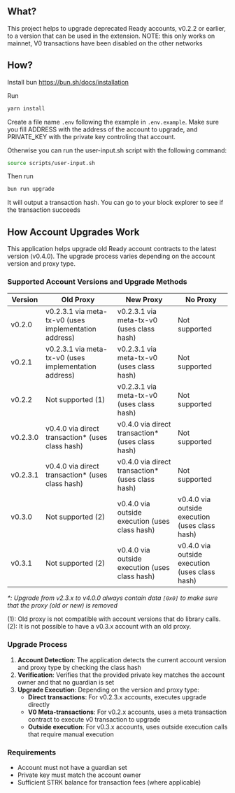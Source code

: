 ## What?

This project helps to upgrade deprecated Ready accounts, v0.2.2 or earlier, to a version that can be used in the extension.
NOTE: this only works on mainnet, V0 transactions have been disabled on the other networks

## How?

Install bun <https://bun.sh/docs/installation>

Run

```bash
yarn install
```

Create a file name `.env` following the example in `.env.example`. Make sure you fill ADDRESS with the address of the account to upgrade, and PRIVATE_KEY with the private key controling that account.

Otherwise you can run the user-input.sh script with the following command:

```bash
source scripts/user-input.sh
```

Then run

```bash
bun run upgrade
```

It will output a transaction hash. You can go to your block explorer to see if the transaction succeeds

## How Account Upgrades Work

This application helps upgrade old Ready account contracts to the latest version (v0.4.0). The upgrade process varies depending on the account version and proxy type.

### Supported Account Versions and Upgrade Methods

| Version  | Old Proxy                                             | New Proxy                                         | No Proxy                                       |
| -------- | ----------------------------------------------------- | ------------------------------------------------- | ---------------------------------------------- |
| v0.2.0   | v0.2.3.1 via meta-tx-v0 (uses implementation address) | v0.2.3.1 via meta-tx-v0 (uses class hash)         | Not supported                                  |
| v0.2.1   | v0.2.3.1 via meta-tx-v0 (uses implementation address) | v0.2.3.1 via meta-tx-v0 (uses class hash)         | Not supported                                  |
| v0.2.2   | Not supported (1)                                     | v0.2.3.1 via meta-tx-v0 (uses class hash)         | Not supported                                  |
| v0.2.3.0 | v0.4.0 via direct transaction\* (uses class hash)     | v0.4.0 via direct transaction\* (uses class hash) | Not supported                                  |
| v0.2.3.1 | v0.4.0 via direct transaction\* (uses class hash)     | v0.4.0 via direct transaction\* (uses class hash) | Not supported                                  |
| v0.3.0   | Not supported (2)                                     | v0.4.0 via outside execution (uses class hash)    | v0.4.0 via outside execution (uses class hash) |
| v0.3.1   | Not supported (2)                                     | v0.4.0 via outside execution (uses class hash)    | v0.4.0 via outside execution (uses class hash) |

_\*: Upgrade from v2.3.x to v4.0.0 always contain data `[0x0]` to make sure that the proxy (old or new) is removed_

(1): Old proxy is not compatible with account versions that do library calls.
(2): It is not possible to have a v0.3.x account with an old proxy.

### Upgrade Process

1. **Account Detection**: The application detects the current account version and proxy type by checking the class hash
2. **Verification**: Verifies that the provided private key matches the account owner and that no guardian is set
3. **Upgrade Execution**: Depending on the version and proxy type:
   - **Direct transactions**: For v0.2.3.x accounts, executes upgrade directly
   - **V0 Meta-transactions**: For v0.2.x accounts, uses a meta transaction contract to execute v0 transaction to upgrade
   - **Outside execution**: For v0.3.x accounts, uses outside execution calls that require manual execution

### Requirements

- Account must not have a guardian set
- Private key must match the account owner
- Sufficient STRK balance for transaction fees (where applicable)
